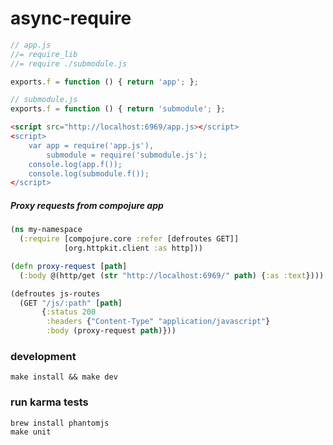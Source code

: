 async-require
=============

```javascript
// app.js
//= require_lib
//= require ./submodule.js

exports.f = function () { return 'app'; };
```

```javascript
// submodule.js
exports.f = function () { return 'submodule'; };
```

```html
<script src="http://localhost:6969/app.js></script>
<script>
    var app = require('app.js'),
        submodule = require('submodule.js');
    console.log(app.f());
    console.log(submodule.f());
</script>
```

##### Proxy requests from compojure app
```clojure
(ns my-namespace
  (:require [compojure.core :refer [defroutes GET]]
            [org.httpkit.client :as http]))

(defn proxy-request [path]
  (:body @(http/get (str "http://localhost:6969/" path) {:as :text})))

(defroutes js-routes
  (GET "/js/:path" [path]
       {:status 200
        :headers {"Content-Type" "application/javascript"}
        :body (proxy-request path)}))
```


### development
```shell
make install && make dev
```

### run karma tests
```shell
brew install phantomjs
make unit
```
